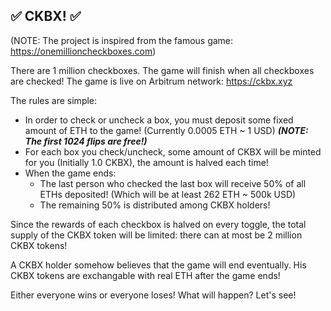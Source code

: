 ## ✅ CKBX! ✅

(NOTE: The project is inspired from the famous game: https://onemillioncheckboxes.com)

There are 1 million checkboxes. The game will finish when all checkboxes are checked! The game is live on Arbitrum network: https://ckbx.xyz

The rules are simple:

- In order to check or uncheck a box, you must deposit some fixed amount of ETH to the game! (Currently 0.0005 ETH ~ 1 USD) ***(NOTE: The first 1024 flips are free!)***
- For each box you check/uncheck, some amount of CKBX will be minted for you (Initially 1.0 CKBX), the amount is halved each time!
- When the game ends:
    - The last person who checked the last box will receive 50% of all ETHs deposited! (Which will be at least 262 ETH ~ 500k USD)
    - The remaining 50% is distributed among CKBX holders!

Since the rewards of each checkbox is halved on every toggle, the total supply of the CKBX token will be limited: there can at most be 2 million CKBX tokens!

A CKBX holder somehow believes that the game will end eventually. His CKBX tokens are exchangable with real ETH after the game ends!

Either everyone wins or everyone loses! What will happen? Let's see!
